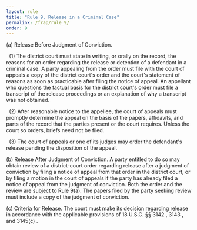 ```yaml
---
layout: rule
title: "Rule 9. Release in a Criminal Case"
permalink: /frap/rule_9/
order: 9
---
```


(a) Release Before Judgment of Conviction.


&nbsp;&nbsp;(1) The district court must state in writing, or orally on the record, the reasons for an order regarding the release or detention of a defendant in a criminal case. A party appealing from the order must file with the court of appeals a copy of the district court's order and the court's statement of reasons as soon as practicable after filing the notice of appeal. An appellant who questions the factual basis for the district court's order must file a transcript of the release proceedings or an explanation of why a transcript was not obtained.


&nbsp;&nbsp;(2) After reasonable notice to the appellee, the court of appeals must promptly determine the appeal on the basis of the papers, affidavits, and parts of the record that the parties present or the court requires. Unless the court so orders, briefs need not be filed.


&nbsp;&nbsp;(3) The court of appeals or one of its judges may order the defendant's release pending the disposition of the appeal.


(b) Release After Judgment of Conviction. A party entitled to do so may obtain review of a district-court order regarding release after a judgment of conviction by filing a notice of appeal from that order in the district court, or by filing a motion in the court of appeals if the party has already filed a notice of appeal from the judgment of conviction. Both the order and the review are subject to Rule 9(a). The papers filed by the party seeking review must include a copy of the judgment of conviction.


(c) Criteria for Release. The court must make its decision regarding release in accordance with the applicable provisions of 18 U.S.C. §§ 3142 , 3143 , and 3145(c) .